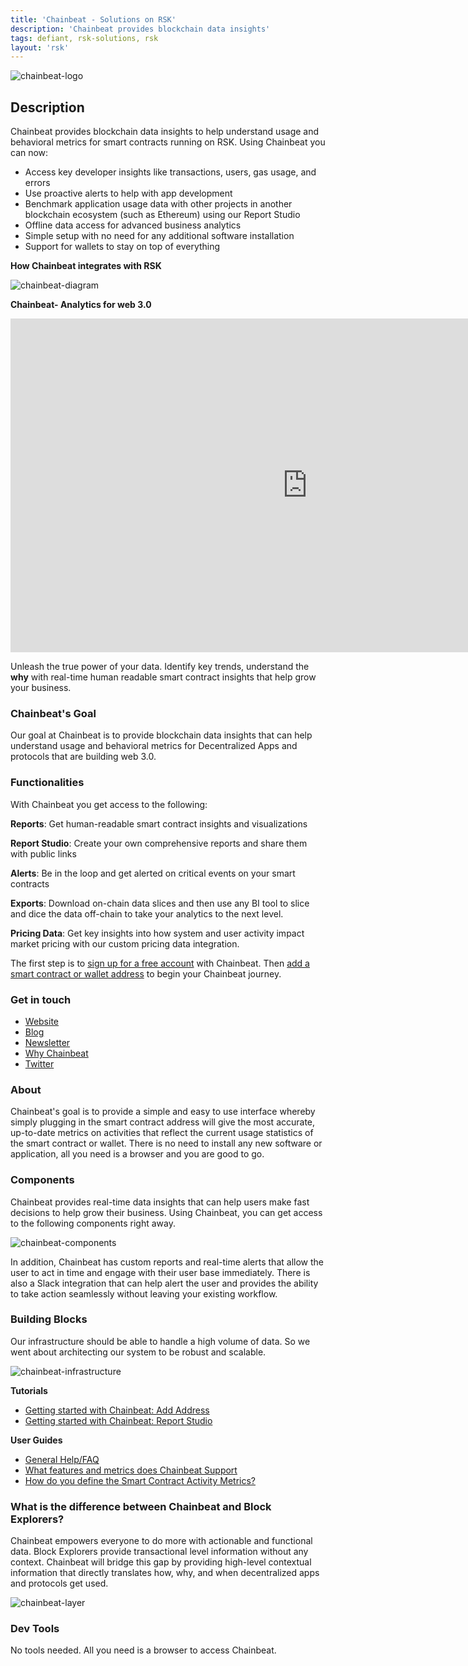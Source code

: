 ```yaml
---
title: 'Chainbeat - Solutions on RSK'
description: 'Chainbeat provides blockchain data insights'
tags: defiant, rsk-solutions, rsk
layout: 'rsk'
---
```


![chainbeat-logo](/assets/img/solutions/chainbeat/chainbeat-logo-h.png)

## Description

Chainbeat provides blockchain data insights to help understand usage and behavioral metrics for smart contracts running on RSK. Using Chainbeat you can now:

- Access key developer insights like transactions, users, gas usage, and errors
- Use proactive alerts to help with app development
- Benchmark application usage data with other projects in another blockchain ecosystem (such as Ethereum) using our Report Studio
- Offline data access for advanced business analytics
- Simple setup with no need for any additional software installation
- Support for wallets to stay on top of everything

**How Chainbeat integrates with RSK**

![chainbeat-diagram](/assets/img/solutions/chainbeat/chainbeat-diagram.png)

**Chainbeat- Analytics for web 3.0**

<div class="video-container">
  <iframe width="949" height="534" src="https://youtube.com/embed/ANN8QK1clWM" frameborder="0" allow="accelerometer; autoplay; encrypted-media; gyroscope; picture-in-picture" allowfullscreen></iframe>
</div>

Unleash the true power of your data. Identify key trends, understand the **why** with real-time human readable smart contract insights that help grow your business.

### Chainbeat's Goal

Our goal at Chainbeat is to provide blockchain data insights that can help understand usage and behavioral metrics for Decentralized Apps and protocols that are building web 3.0.

### Functionalities

With Chainbeat you get access to the following:

**Reports**: Get human-readable smart contract insights and visualizations

**Report Studio**: Create your own comprehensive reports and share them with public links

**Alerts**: Be in the loop and get alerted on critical events on your smart contracts

**Exports**: Download on-chain data slices and then use any BI tool to slice and dice the data off-chain to take your analytics to the next level.

**Pricing Data**: Get key insights into how system and user activity impact market pricing with our custom pricing data integration.

The first step is to [sign up for a free account](http://chainbeat.io/users/sign_up) with Chainbeat. Then [add a smart contract or wallet address](https://chainbeat.io/add-address-help) to begin your Chainbeat journey.

### Get in touch

- [Website](https://chainbeat.io/)
- [Blog](https://medium.com/chainbeat)
- [Newsletter](https://chainbeat.substack.com/)
- [Why Chainbeat](https://defiprime.com/chainbeat)
- [Twitter](https://twitter.com/chainbeatinc)

### About

Chainbeat's goal is to provide a simple and easy to use interface whereby simply plugging in the smart contract address will give the most accurate, up-to-date metrics on activities that reflect the current usage statistics of the smart contract or wallet. There is no need to install any new software or application, all you need is a browser and you are good to go.

### Components

Chainbeat provides real-time data insights that can help users make fast decisions to help grow their business. Using Chainbeat, you can get access to the following components right away.

![chainbeat-components](/assets/img/solutions/chainbeat/chainbeat-components.png)

In addition, Chainbeat has custom reports and real-time alerts that allow the user to act in time and engage with their user base immediately. There is also a Slack integration that can help alert the user and provides the ability to take action seamlessly without leaving your existing workflow.

### Building Blocks

Our infrastructure should be able to handle a high volume of data. So we went about architecting our system to be robust and scalable.

![chainbeat-infrastructure](/assets/img/solutions/chainbeat/chainbeat-infrastructure.png)

**Tutorials**

- [Getting started with Chainbeat: Add Address](https://chainbeat.io/add-address-help)
- [Getting started with Chainbeat: Report Studio](http://chainbeat.io/reports/help)

**User Guides**

- [General Help/FAQ](https://chainbeat.io/help)
- [What features and metrics does Chainbeat Support](https://medium.com/chainbeat/chainbeat-v2-0-9ae0f3c2efc2)
- [How do you define the Smart Contract Activity Metrics?](https://medium.com/chainbeat/defining-smart-contract-activity-metrics-bc6fc4f8bd2b)

### What is the difference between Chainbeat and Block Explorers?

Chainbeat empowers everyone to do more with actionable and functional data. Block Explorers provide transactional level information without any context. Chainbeat will bridge this gap by providing high-level contextual information that directly translates how, why, and when decentralized apps and protocols get used.

![chainbeat-layer](/assets/img/solutions/chainbeat/chainbeat-layers.png)

### Dev Tools

No tools needed. All you need is a browser to access Chainbeat.
